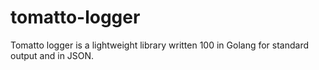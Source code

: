 # tomatto-logger
Tomatto logger is a lightweight library written 100 in Golang for standard output and in JSON.
